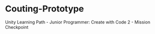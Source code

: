 # Couting-Prototype
 Unity Learning Path - Junior Programmer: Create with Code 2 - Mission Checkpoint
